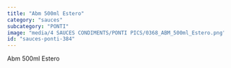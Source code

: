 ```yaml
---
title: "Abm 500ml Estero"
category: "sauces"
subcategory: "PONTI"
image: "media/4 SAUCES CONDIMENTS/PONTI PICS/0368_ABM_500ml_Estero.png"
id: "sauces-ponti-384"
---
```


Abm 500ml Estero
